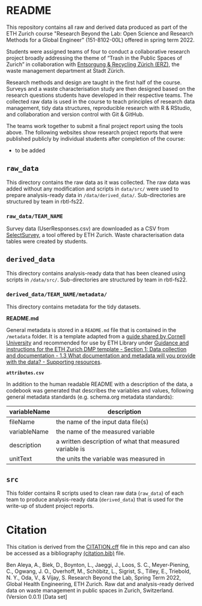 # README

This repository contains all raw and derived data produced as part of the ETH Zurich course "Research Beyond the Lab: Open Science and Research Methods for a Global Engineer" (151-8102-00L) offered in spring term 2022. 

Students were assigned teams of four to conduct a collaborative research project broadly addressing the theme of “Trash in the Public Spaces of Zurich” in collaboration with [Entsorgung & Recycling Zürich (ERZ)](https://www.stadt-zuerich.ch/ted/de/index/entsorgung_recycling.html), the waste management department at Stadt Zürich.

Research methods and design are taught in the first half of the course. Surveys and a waste characterisation study are then designed based on the research questions students have developed in their respective teams. The collected raw data is used in the course to teach principles of research data management, tidy data structures, reproducible research with R & RStudio, and collaboration and version control with Git & GitHub.

The teams work together to submit a final project report using the tools above. The following websites show research project reports that were published publicly by individual students after completion of the course:

- to be added

## `raw_data`

This directory contains the raw data as it was collected. The raw data was added without any modification and scripts in `data/src/` were used to prepare analysis-ready data in `/data/derived_data/`.  Sub-directories are structured by team in rbtl-fs22.

### `raw_data/TEAM_NAME`

Survey data (UserResponses.csv) are downloaded as a CSV from [SelectSurvey](https://selectsurvey.ethz.ch/), a tool offered by ETH Zurich. Waste characterisation data tables were created by students. 

## `derived_data`

This directory contains analysis-ready data that has been cleaned using scripts in `/data/src/`. Sub-directories are structured by team in rbtl-fs22.

### `derived_data/TEAM_NAME/metadata/`

This directory contains metadata for the tidy datasets. 

**README.md**

General metadata is stored in a `README.md` file that is contained in the `/metadata` folder. It is a template adapted from a [guide shared by Cornell University](https://data.research.cornell.edu/content/readme) and recommended for use by ETH Library under [Guidance and instructions for the ETH Zurich DMP template - Section 1: Data collection and documentation - 1.3 What documentation and metadata will you provide with the data? - Supporting resources](https://documentation.library.ethz.ch/display/DD/Data+Management+Plan+Instructions+for+ETH+Zurich+Researchers).

**`attributes.csv`**  

In addition to the human readable README with a description of the data, a codebook was generated that describes the variables and values, following general metadata standards (e.g. schema.org metadata standards): 

| variableName | description                                             |
|--------------|---------------------------------------------------------|
| fileName     | the name of the input data file(s)                      |
| variableName | the name of the measured variable                       |
| description  | a written description of what that measured variable is |
| unitText     | the units the variable was measured in                  |


## `src`

This folder contains R scripts used to clean raw data (`raw_data`) of each team to produce analysis-ready data (`derived_data`) that is used for the write-up of student project reports.

# Citation

This citation is derived from the [CITATION.cff](https://github.com/rbtl-fs22/data/blob/main/CITATION.cff) file in this repo and can also be accessed as a bibliography [(citation.bib)](https://github.com/rbtl-fs22/data/blob/main/citation.bib) file. 

Ben Aleya, A., Biek, D., Boynton, L., Jaeggi, J., Loos, S. C., Meyer-Piening, C., Ogwang, J. O., Overhoff, M., Schöbitz, L., Sigrist, S., Tilley, E., Triebold, N. Y., Oda, V., & Vijay, S. Research Beyond the Lab, Spring Term 2022, Global Health Engineering, ETH Zurich. Raw dat and analysis-ready derived data on waste management in public spaces in Zurich, Switzerland. (Version 0.0.1) [Data set]

